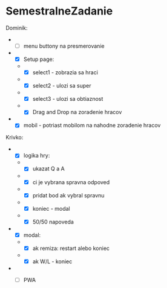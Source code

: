 # SemestralneZadanie
Dominik:
  - - [ ] menu buttony na presmerovanie
  - - [x] Setup page:
    - - [x] select1 - zobrazia sa hraci
    - - [x] select2 - ulozi sa super
    - - [x] select3 - ulozi sa obtiaznost
    - - [x] Drag and Drop na zoradenie hracov
  - - [x] mobil - potriast mobilom na nahodne zoradenie hracov
  
Krivko:
  - - [X] logika hry:
    - - [x] ukazat Q a A
    - - [x] ci je vybrana spravna odpoved
    - - [x] pridat bod ak vybral spravnu
    - - [x] koniec - modal
    - - [x] 50/50 napoveda
  - - [x] modal:
    - - [x] ak remiza: restart alebo koniec
    - - [x] ak W/L - koniec
  - - [ ] PWA
    
